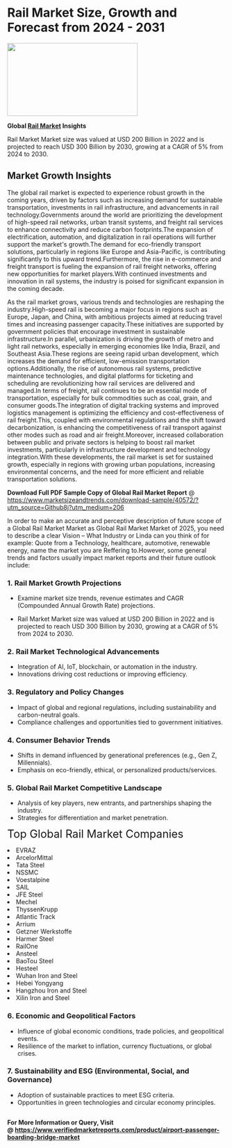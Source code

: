 <H1>Rail Market Size, Growth and Forecast from 2024 - 2031</H1><img class="aligncenter size-medium wp-image-584254" src="https://thirdeyenews.in/wp-content/uploads/2024/09/Global-Market-Research-300x168.jpeg" alt="" width="300" height="168" /><p><strong>Global&nbsp;<a href="https://www.marketsizeandtrends.com/download-sample/40572/?utm_source=Github8j?utm_medium=206">Rail Market</a> Insights</strong></p><p>Rail Market Market size was valued at USD 200 Billion in 2022 and is projected to reach USD 300 Billion by 2030, growing at a CAGR of 5% from 2024 to 2030.</p><p><h2>Market Growth Insights</h2> <p>The global rail market is expected to experience robust growth in the coming years, driven by factors such as increasing demand for sustainable transportation, investments in rail infrastructure, and advancements in rail technology.Governments around the world are prioritizing the development of high-speed rail networks, urban transit systems, and freight rail services to enhance connectivity and reduce carbon footprints.The expansion of electrification, automation, and digitalization in rail operations will further support the market's growth.The demand for eco-friendly transport solutions, particularly in regions like Europe and Asia-Pacific, is contributing significantly to this upward trend.Furthermore, the rise in e-commerce and freight transport is fueling the expansion of rail freight networks, offering new opportunities for market players.With continued investments and innovation in rail systems, the industry is poised for significant expansion in the coming decade.</p> <p>As the rail market grows, various trends and technologies are reshaping the industry.High-speed rail is becoming a major focus in regions such as Europe, Japan, and China, with ambitious projects aimed at reducing travel times and increasing passenger capacity.These initiatives are supported by government policies that encourage investment in sustainable infrastructure.In parallel, urbanization is driving the growth of metro and light rail networks, especially in emerging economies like India, Brazil, and Southeast Asia.These regions are seeing rapid urban development, which increases the demand for efficient, low-emission transportation options.Additionally, the rise of autonomous rail systems, predictive maintenance technologies, and digital platforms for ticketing and scheduling are revolutionizing how rail services are delivered and managed.In terms of freight, rail continues to be an essential mode of transportation, especially for bulk commodities such as coal, grain, and consumer goods.The integration of digital tracking systems and improved logistics management is optimizing the efficiency and cost-effectiveness of rail freight.This, coupled with environmental regulations and the shift toward decarbonization, is enhancing the competitiveness of rail transport against other modes such as road and air freight.Moreover, increased collaboration between public and private sectors is helping to boost rail market investments, particularly in infrastructure development and technology integration.With these developments, the rail market is set for sustained growth, especially in regions with growing urban populations, increasing environmental concerns, and the need for more efficient and reliable transportation solutions.</p> <p><span class=""><strong>Download Full PDF Sample Copy of Global Rail Market Report</strong> @ <a href="https://www.marketsizeandtrends.com/download-sample/40572/?utm_source=Github8j?utm_medium=206" target="_blank">https://www.marketsizeandtrends.com/download-sample/40572/?utm_source=Github8j?utm_medium=206</a></span></p><p>In order to make an accurate and perceptive description of future scope of a Global&nbsp;Rail Market Market as Global&nbsp;Rail Market Market of 2025, you need to describe a clear Vision &ndash; What Industry or Linda can you think of for example: Quote from a Technology, healthcare, automotive, renewable energy, name the market you are Reffering to.However, some general trends and factors usually impact market reports and their future outlook include:</p><h3>1.&nbsp;<strong>Rail Market Growth Projections</strong></h3><ul><li>Examine market size trends, revenue estimates and CAGR (Compounded Annual Growth Rate) projections.</li><li><p>Rail Market Market size was valued at USD 200 Billion in 2022 and is projected to reach USD 300 Billion by 2030, growing at a CAGR of 5% from 2024 to 2030.</p></li></ul><h3>2.&nbsp;<strong>Rail Market Technological Advancements</strong></h3><ul><li>Integration of AI, IoT, blockchain, or automation in the industry.</li><li>Innovations driving cost reductions or improving efficiency.</li></ul><h3>3.&nbsp;<strong>Regulatory and Policy Changes</strong></h3><ul><li>Impact of global and regional regulations, including sustainability and carbon-neutral goals.</li><li>Compliance challenges and opportunities tied to government initiatives.</li></ul><h3>4.&nbsp;<strong>Consumer Behavior Trends</strong></h3><ul><li>Shifts in demand influenced by generational preferences (e.g., Gen Z, Millennials).</li><li>Emphasis on eco-friendly, ethical, or personalized products/services.</li></ul><h3>5.&nbsp;<strong>Global Rail Market Competitive Landscape</strong></h3><ul><li>Analysis of key players, new entrants, and partnerships shaping the industry.</li><li>Strategies for differentiation and market penetration.</li></ul><p data-pm-slice="1 1 []"><span style="color: inherit; font-family: inherit; font-size: 25px;">Top Global Rail Market Companies</span></p><div class="" data-test-id=""><p><li>EVRAZ</li><li> ArcelorMittal</li><li> Tata Steel</li><li> NSSMC</li><li> Voestalpine</li><li> SAIL</li><li> JFE Steel</li><li> Mechel</li><li> ThyssenKrupp</li><li> Atlantic Track</li><li> Arrium</li><li> Getzner Werkstoffe</li><li> Harmer Steel</li><li> RailOne</li><li> Ansteel</li><li> BaoTou Steel</li><li> Hesteel</li><li> Wuhan Iron and Steel</li><li> Hebei Yongyang</li><li> Hangzhou Iron and Steel</li><li> Xilin Iron and Steel</li></p></div><h3>6.&nbsp;<strong>Economic and Geopolitical Factors</strong></h3><ul><li>Influence of global economic conditions, trade policies, and geopolitical events.</li><li>Resilience of the market to inflation, currency fluctuations, or global crises.</li></ul><h3>7.&nbsp;<strong>Sustainability and ESG (Environmental, Social, and Governance)</strong></h3><ul><li>Adoption of sustainable practices to meet ESG criteria.</li><li>Opportunities in green technologies and circular economy principles.</li></ul><h2><strong style="font-size: 14px;">For More Information or Query, Visit @&nbsp;</strong><a style="background-color: #ffffff; font-size: 14px;" href="https://www.marketsizeandtrends.com/report/rail-market/" target="_blank">https://www.verifiedmarketreports.com/product/airport-passenger-boarding-bridge-market</a></h2>